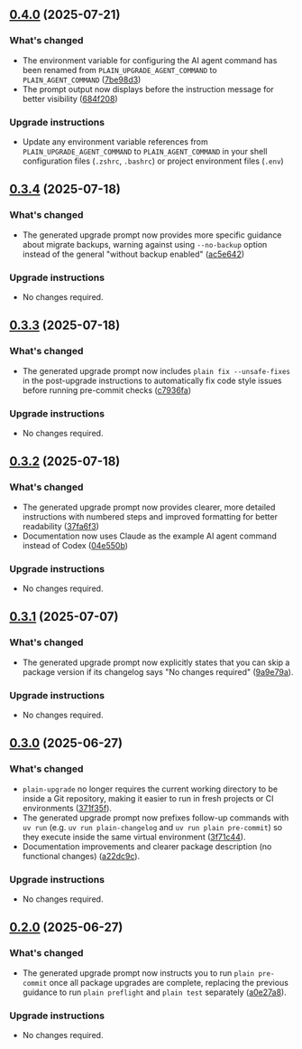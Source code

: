 ## [0.4.0](https://github.com/dropseed/plain/releases/plain-upgrade@0.4.0) (2025-07-21)

### What's changed

- The environment variable for configuring the AI agent command has been renamed from `PLAIN_UPGRADE_AGENT_COMMAND` to `PLAIN_AGENT_COMMAND` ([7be98d3](https://github.com/dropseed/plain/commit/7be98d3de11debca2a73402c85687e485c4234aa))
- The prompt output now displays before the instruction message for better visibility ([684f208](https://github.com/dropseed/plain/commit/684f2087fc5fe7ba3637a2fd95d73629705f5ec0))

### Upgrade instructions

- Update any environment variable references from `PLAIN_UPGRADE_AGENT_COMMAND` to `PLAIN_AGENT_COMMAND` in your shell configuration files (`.zshrc`, `.bashrc`) or project environment files (`.env`)

## [0.3.4](https://github.com/dropseed/plain/releases/plain-upgrade@0.3.4) (2025-07-18)

### What's changed

- The generated upgrade prompt now provides more specific guidance about migrate backups, warning against using `--no-backup` option instead of the general "without backup enabled" ([ac5e642](https://github.com/dropseed/plain/commit/ac5e642df4a554368f7937459d39a0b44b598109))

### Upgrade instructions

- No changes required.

## [0.3.3](https://github.com/dropseed/plain/releases/plain-upgrade@0.3.3) (2025-07-18)

### What's changed

- The generated upgrade prompt now includes `plain fix --unsafe-fixes` in the post-upgrade instructions to automatically fix code style issues before running pre-commit checks ([c7936fa](https://github.com/dropseed/plain/commit/c7936fa546f50d2cbc10a712f9bc4089315d2b8a))

### Upgrade instructions

- No changes required.

## [0.3.2](https://github.com/dropseed/plain/releases/plain-upgrade@0.3.2) (2025-07-18)

### What's changed

- The generated upgrade prompt now provides clearer, more detailed instructions with numbered steps and improved formatting for better readability ([37fa6f3](https://github.com/dropseed/plain/commit/37fa6f3))
- Documentation now uses Claude as the example AI agent command instead of Codex ([04e550b](https://github.com/dropseed/plain/commit/04e550b))

### Upgrade instructions

- No changes required.

## [0.3.1](https://github.com/dropseed/plain/releases/plain-upgrade@0.3.1) (2025-07-07)

### What's changed

- The generated upgrade prompt now explicitly states that you can skip a package version if its changelog says "No changes required" ([9a9e79a](https://github.com/dropseed/plain/commit/9a9e79a)).

### Upgrade instructions

- No changes required.

## [0.3.0](https://github.com/dropseed/plain/releases/plain-upgrade@0.3.0) (2025-06-27)

### What's changed

- `plain-upgrade` no longer requires the current working directory to be inside a Git repository, making it easier to run in fresh projects or CI environments ([371f35f](https://github.com/dropseed/plain/commit/371f35f)).
- The generated upgrade prompt now prefixes follow-up commands with `uv run` (e.g. `uv run plain-changelog` and `uv run plain pre-commit`) so they execute inside the same virtual environment ([3f71c44](https://github.com/dropseed/plain/commit/3f71c44)).
- Documentation improvements and clearer package description (no functional changes) ([a22dc9c](https://github.com/dropseed/plain/commit/a22dc9c)).

### Upgrade instructions

- No changes required.

## [0.2.0](https://github.com/dropseed/plain/releases/plain-upgrade@0.2.0) (2025-06-27)

### What's changed

- The generated upgrade prompt now instructs you to run `plain pre-commit` once all package upgrades are complete, replacing the previous guidance to run `plain preflight` and `plain test` separately ([a0e27a8](https://github.com/dropseed/plain/commit/a0e27a8c390b53a67bdc7a3d823edcaf50c7204b)).

### Upgrade instructions

- No changes required.
